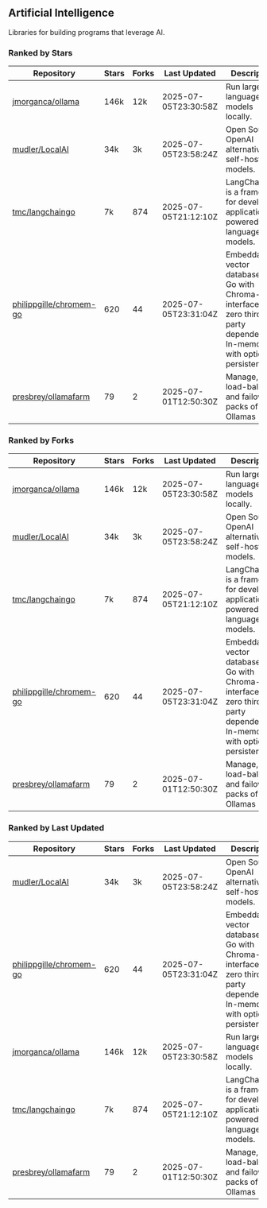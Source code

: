 ## Artificial Intelligence

Libraries for building programs that leverage AI.

### Ranked by Stars

| Repository | Stars | Forks | Last Updated | Description | 
|------------|-------|-------|--------------|-------------|
| [jmorganca/ollama](https://github.com/jmorganca/ollama) | 146k | 12k | 2025-07-05T23:30:58Z |  Run large language models locally. |
| [mudler/LocalAI](https://github.com/mudler/LocalAI) | 34k | 3k | 2025-07-05T23:58:24Z |  Open Source OpenAI alternative, self-host AI models. |
| [tmc/langchaingo](https://github.com/tmc/langchaingo) | 7k | 874 | 2025-07-05T21:12:10Z |  LangChainGo is a framework for developing applications powered by language models. |
| [philippgille/chromem-go](https://github.com/philippgille/chromem-go) | 620 | 44 | 2025-07-05T23:31:04Z |  Embeddable vector database for Go with Chroma-like interface and zero third-party dependencies. In-memory with optional persistence. |
| [presbrey/ollamafarm](https://github.com/presbrey/ollamafarm) | 79 | 2 | 2025-07-01T12:50:30Z |  Manage, load-balance, and failover packs of Ollamas |

### Ranked by Forks

| Repository | Stars | Forks | Last Updated | Description | 
|------------|-------|-------|--------------|-------------|
| [jmorganca/ollama](https://github.com/jmorganca/ollama) | 146k | 12k | 2025-07-05T23:30:58Z |  Run large language models locally. |
| [mudler/LocalAI](https://github.com/mudler/LocalAI) | 34k | 3k | 2025-07-05T23:58:24Z |  Open Source OpenAI alternative, self-host AI models. |
| [tmc/langchaingo](https://github.com/tmc/langchaingo) | 7k | 874 | 2025-07-05T21:12:10Z |  LangChainGo is a framework for developing applications powered by language models. |
| [philippgille/chromem-go](https://github.com/philippgille/chromem-go) | 620 | 44 | 2025-07-05T23:31:04Z |  Embeddable vector database for Go with Chroma-like interface and zero third-party dependencies. In-memory with optional persistence. |
| [presbrey/ollamafarm](https://github.com/presbrey/ollamafarm) | 79 | 2 | 2025-07-01T12:50:30Z |  Manage, load-balance, and failover packs of Ollamas |

### Ranked by Last Updated

| Repository | Stars | Forks | Last Updated | Description | 
|------------|-------|-------|--------------|-------------|
| [mudler/LocalAI](https://github.com/mudler/LocalAI) | 34k | 3k | 2025-07-05T23:58:24Z |  Open Source OpenAI alternative, self-host AI models. |
| [philippgille/chromem-go](https://github.com/philippgille/chromem-go) | 620 | 44 | 2025-07-05T23:31:04Z |  Embeddable vector database for Go with Chroma-like interface and zero third-party dependencies. In-memory with optional persistence. |
| [jmorganca/ollama](https://github.com/jmorganca/ollama) | 146k | 12k | 2025-07-05T23:30:58Z |  Run large language models locally. |
| [tmc/langchaingo](https://github.com/tmc/langchaingo) | 7k | 874 | 2025-07-05T21:12:10Z |  LangChainGo is a framework for developing applications powered by language models. |
| [presbrey/ollamafarm](https://github.com/presbrey/ollamafarm) | 79 | 2 | 2025-07-01T12:50:30Z |  Manage, load-balance, and failover packs of Ollamas |

